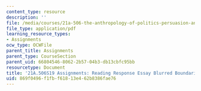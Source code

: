 ```yaml
---
content_type: resource
description: ''
file: /media/courses/21a-506-the-anthropology-of-politics-persuasion-and-power-spring-2019/869f0496f1fbf61813e462b8386fae76_MIT21A_506S19_Sec3Mod3Respons3.pdf
file_type: application/pdf
learning_resource_types:
- Assignments
ocw_type: OCWFile
parent_title: Assignments
parent_type: CourseSection
parent_uid: 66804546-8062-2b57-04b3-db13cbfc95bb
resourcetype: Document
title: '21A.506S19 Assignments: Reading Response Essay Blurred Boundaries 3'
uid: 869f0496-f1fb-f618-13e4-62b8386fae76
---
```

